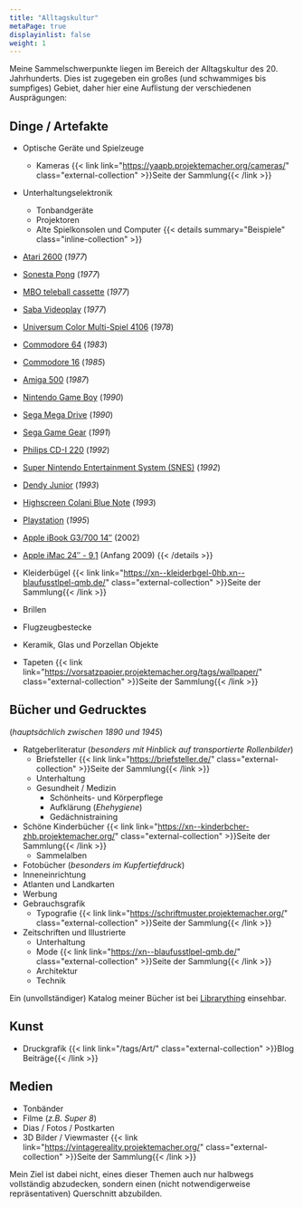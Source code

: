 ```yaml
---
title: "Alltagskultur"
metaPage: true
displayinlist: false
weight: 1
---
```


Meine Sammelschwerpunkte liegen im Bereich der Alltagskultur des 20. Jahrhunderts. Dies ist zugegeben ein großes (und schwammiges bis sumpfiges) Gebiet, daher hier eine Auflistung der verschiedenen Ausprägungen:

## Dinge / Artefakte
* Optische Geräte und Spielzeuge
  * Kameras {{< link link="https://yaapb.projektemacher.org/cameras/" class="external-collection" >}}Seite der Sammlung{{< /link >}}
* Unterhaltungselektronik
  * Tonbandgeräte
  * Projektoren
  * Alte Spielkonsolen und Computer {{< details summary="Beispiele" class="inline-collection" >}}
* [Atari 2600](https://de.wikipedia.org/wiki/Atari_2600) (*1977*)
* [Sonesta Pong](https://consollection.de/de/model/pong) (*1977*)
* [MBO teleball cassette](https://retroconsoles.fandom.com/wiki/MBO#MBO_teleball_cassette_I_&_II) (*1977*)
* [Saba Videoplay](http://www.8bit-homecomputermuseum.at/computer/saba_videoplay.html) (*1977*)
* [Universum Color Multi-Spiel 4106](https://retroconsoles.fandom.com/wiki/Universum_TV_Multispiel#Universum_Color_Multispiel_4106) (*1978*)
* [Commodore 64](https://de.wikipedia.org/wiki/Commodore_64) (*1983*)
* [Commodore 16](https://de.wikipedia.org/wiki/Commodore_16) (*1985*)
* [Amiga 500](https://de.wikipedia.org/wiki/Amiga_500) (*1987*)
* [Nintendo Game Boy](https://de.wikipedia.org/wiki/Game_Boy) (*1990*)
* [Sega Mega Drive](https://de.wikipedia.org/wiki/Sega_Mega_Drive) (*1990*)
* [Sega Game Gear](https://de.wikipedia.org/wiki/Sega_Game_Gear) (*1991*)
* [Philips CD-I  220](http://www.classiccomputer.de/phi/phicdi220.htm) (*1992*)
* [Super Nintendo Entertainment System (SNES)](https://de.wikipedia.org/wiki/Super_Nintendo_Entertainment_System) (*1992*)
* [Dendy Junior](https://de.wikipedia.org/wiki/Dendy_(Spielkonsole)) (*1993*)
* [Highscreen Colani Blue Note](https://macdat.net/laptops/highscreen/bluenote.html) (*1993*)
* [Playstation](https://de.wikipedia.org/wiki/PlayStation) (*1995*)
* [Apple iBook G3/700 14″](https://de.wikipedia.org/wiki/IBook#iBook_Dual_USB) (2002)
* [Apple iMac 24″ - 9,1](https://de.wikipedia.org/wiki/IMac#Anfang_2009) (Anfang 2009)
{{< /details >}}

* Kleiderbügel {{< link link="https://xn--kleiderbgel-0hb.xn--blaufusstlpel-qmb.de/" class="external-collection" >}}Seite der Sammlung{{< /link >}}
* Brillen
* Flugzeugbestecke
* Keramik, Glas und Porzellan Objekte
* Tapeten {{< link link="https://vorsatzpapier.projektemacher.org/tags/wallpaper/" class="external-collection" >}}Seite der Sammlung{{< /link >}}

## Bücher und Gedrucktes
(*hauptsächlich zwischen 1890 und 1945*)
* Ratgeberliteratur (*besonders mit Hinblick auf transportierte Rollenbilder*)
  * Briefsteller {{< link link="https://briefsteller.de/" class="external-collection" >}}Seite der Sammlung{{< /link >}}
  * Unterhaltung
  * Gesundheit / Medizin
    * Schönheits- und Körperpflege
    * Aufklärung (*Ehehygiene*)
    * Gedächnistraining
* Schöne Kinderbücher {{< link link="https://xn--kinderbcher-zhb.projektemacher.org/" class="external-collection" >}}Seite der Sammlung{{< /link >}}
  * Sammelalben
* Fotobücher (*besonders im Kupfertiefdruck*)
* Inneneinrichtung
* Atlanten und Landkarten
* Werbung
* Gebrauchsgrafik
  * Typografie {{< link link="https://schriftmuster.projektemacher.org/" class="external-collection" >}}Seite der Sammlung{{< /link >}}
* Zeitschriften und Illustrierte
  * Unterhaltung
  * Mode {{< link link="https://xn--blaufusstlpel-qmb.de/" class="external-collection" >}}Seite der Sammlung{{< /link >}}
  * Architektur
  * Technik

Ein (unvollständiger) Katalog meiner Bücher ist bei [Librarything](https://www.librarything.com/profile/cmahnke) einsehbar.

## Kunst
* Druckgrafik {{< link link="/tags/Art/" class="external-collection" >}}Blog Beiträge{{< /link >}}

## Medien
* Tonbänder
* Filme (*z.B. Super 8*)
* Dias / Fotos / Postkarten
* 3D Bilder / Viewmaster {{< link link="https://vintagereality.projektemacher.org/" class="external-collection" >}}Seite der Sammlung{{< /link >}}

Mein Ziel ist dabei nicht, eines dieser Themen auch nur halbwegs vollständig abzudecken, sondern einen (nicht notwendigerweise repräsentativen) Querschnitt abzubilden.
